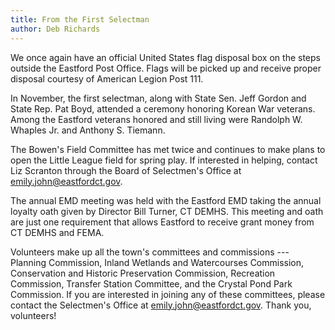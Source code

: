 ```yaml
---
title: From the First Selectman
author: Deb Richards
---
```


We once again have an official United States flag disposal box on the
steps outside the Eastford Post Office. Flags will be picked up and
receive proper disposal courtesy of American Legion Post 111.

In November, the first selectman, along with State Sen. Jeff Gordon and
State Rep. Pat Boyd, attended a ceremony honoring Korean War veterans.
Among the Eastford veterans honored and still living were Randolph W.
Whaples Jr. and Anthony S. Tiemann.

The Bowen's Field Committee has met twice and continues to make plans to
open the Little League field for spring play. If interested in helping,
contact Liz Scranton through the Board of Selectmen's Office at
[emily.john@eastfordct.gov](mailto:emily.john@eastfordct.gov).

The annual EMD meeting was held with the Eastford EMD taking the annual
loyalty oath given by Director Bill Turner, CT DEMHS. This meeting and
oath are just one requirement that allows Eastford to receive grant
money from CT DEMHS and FEMA.

Volunteers make up all the town's committees and commissions ---
Planning Commission, Inland Wetlands and Watercourses Commission,
Conservation and Historic Preservation Commission, Recreation
Commission, Transfer Station Committee, and the Crystal Pond Park
Commission. If you are interested in joining any of these committees,
please contact the Selectmen's Office at [emily.john@eastfordct.gov](mailto:emily.john@eastfordct.gov).
Thank you, volunteers!
